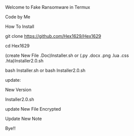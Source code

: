 Welcome to Fake Ransomware in Termux

Code by Me

How To Install

git clone https://github.com/Hex1629/Hex1629

cd Hex1629

(create New File .Doc)Installer.sh or (.py .docx .png .lua .css .hta)Installer2.0.sh

bash Installer.sh or bash Installer2.0.sh
 
update:

New Version

Installer2.0.sh

update New File Encrypted

Update New Note

Bye!!
